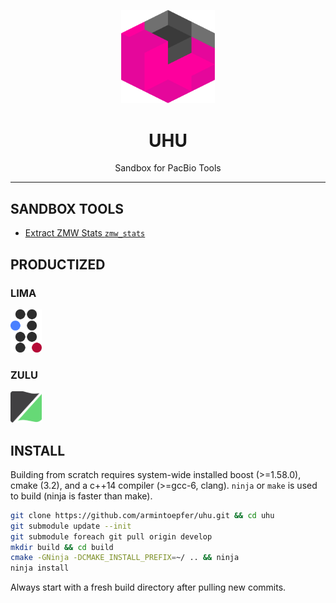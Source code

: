 <p align="center">
  <img src="doc/img/uhu.png" alt="uhu logos" width="150px"/>
</p>
<h1 align="center">UHU</h1>
<p align="center">Sandbox for PacBio Tools</p>

***

## SANDBOX TOOLS

- [Extract ZMW Stats `zmw_stats`](doc/ZMW_STATS.md)

## PRODUCTIZED
### LIMA
<img src="doc/img/lima.png" alt="Logo of Lima" width="50px"/>

### ZULU
<img src="doc/img/zulu.png" alt="Logo of Zulu" width="50px"/>

## INSTALL

Building from scratch requires system-wide installed boost (>=1.58.0),
cmake (3.2), and a c++14 compiler (>=gcc-6, clang). `ninja` or
`make` is used to build (ninja is faster than make).

  ```sh
  git clone https://github.com/armintoepfer/uhu.git && cd uhu
  git submodule update --init
  git submodule foreach git pull origin develop
  mkdir build && cd build
  cmake -GNinja -DCMAKE_INSTALL_PREFIX=~/ .. && ninja
  ninja install
  ```

Always start with a fresh build directory after pulling new commits.